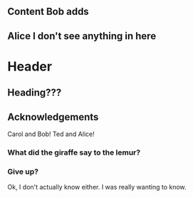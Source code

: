 
## Content Bob adds
## Alice I don't see anything in here

# Header

## Heading???

## Acknowledgements

Carol and Bob!
Ted and Alice!

### What did the giraffe say to the lemur?
### Give up?
Ok, I don't actually know either. I was really wanting to know.

